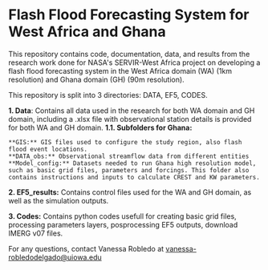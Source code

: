 # Flash Flood Forecasting System for West Africa and Ghana

This repository contains code, documentation, data, and results from the research work done for NASA's SERVIR-West Africa project on developing a flash flood forecasting system in the West Africa domain (WA) (1km resolution) and Ghana domain (GH) (90m resolution).

This repository is split into 3 directories: DATA, EF5, CODES.

**1. Data**: Contains all data used in the research for both WA domain and GH domain, including a .xlsx file with observational station details is provided for both WA and GH domain.
**1.1. Subfolders for Ghana:**

    **GIS:** GIS files used to configure the study region, also flash flood event locations.
    **DATA_obs:** Observational streamflow data from different entities
    **Model_config:** Datasets needed to run Ghana high resolution model, such as basic grid files, parameters and forcings. This folder also contains instructions and inputs to calculate CREST and KW parameters.

**2. EF5_results:** Contains control files used for the WA and GH domain, as well as the simulation outputs. 

**3. Codes:** Contains python codes usefull for creating basic grid files, processing parameters layers, posprocessing EF5 outputs, download IMERG v07 files.

For any questions, contact Vanessa Robledo at vanessa-robledodelgado@uiowa.edu
